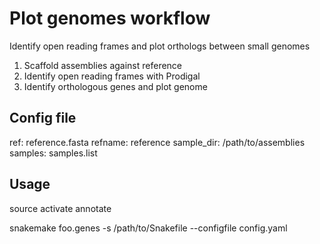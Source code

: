 # Plot genomes workflow
Identify open reading frames and plot orthologs between small genomes

1. Scaffold assemblies against reference
2. Identify open reading frames with Prodigal
3. Identify orthologous genes and plot genome

## Config file

ref: reference.fasta
refname: reference
sample_dir: /path/to/assemblies
samples: samples.list

## Usage

source activate annotate

snakemake foo.genes -s /path/to/Snakefile --configfile config.yaml
